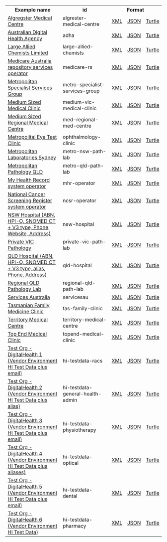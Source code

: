 <table class="list" width="100%">            
   <tr>
     <th>Example name</th>
     <th>id</th>
     <th colspan="3">Format</th>
   </tr>
   <tr>
      <td><a href="Organization-algrester-medical-centre.html">Algregster Medical Centre</a></td>
      <td>algrester-medical-centre</td>
      <td><a href="Organization-algrester-medical-centre.xml.html">XML</a></td>
      <td><a href="Organization-algrester-medical-centre.json.html">JSON</a></td>
      <td><a href="Organization-algrester-medical-centre.ttl.html">Turtle</a></td>
   </tr>
   <tr>
      <td><a href="Organization-adha.html">Australian Digital Health Agency</a></td>
      <td>adha</td>
      <td><a href="Organization-adha.xml.html">XML</a></td>
      <td><a href="Organization-adha.json.html">JSON</a></td>
      <td><a href="Organization-adha.ttl.html">Turtle</a></td>
   </tr>
   <tr>
      <td><a href="Organization-large-allied-chemists.html">Large Allied Chemists Limited</a></td>
      <td>large-allied-chemists</td>
      <td><a href="Organization-large-allied-chemists.xml.html">XML</a></td>
      <td><a href="Organization-large-allied-chemists.json.html">JSON</a></td>
      <td><a href="Organization-large-allied-chemists.ttl.html">Turtle</a></td>
   </tr>
   <tr>
      <td><a href="Organization-medicare-rs.html">Medicare Australia repository services operator</a></td>
      <td>medicare-rs</td>
      <td><a href="Organization-medicare-rs.xml.html">XML</a></td>
      <td><a href="Organization-medicare-rs.json.html">JSON</a></td>
      <td><a href="Organization-medicare-rs.ttl.html">Turtle</a></td>
   </tr> 
   <tr>
      <td><a href="Organization-metro-specialist-services-group.html">Metropolitan Specialist Services Group</a></td>
      <td>metro-specialist-services-group</td>
      <td><a href="Organization-metro-specialist-services-group.xml.html">XML</a></td>
      <td><a href="Organization-metro-specialist-services-group.json.html">JSON</a></td>
      <td><a href="Organization-metro-specialist-services-group.ttl.html">Turtle</a></td>
   </tr> 
   <tr>
      <td><a href="Organization-medium-vic-medical-clinic.html">Medium Sized Medical Clinic</a></td>
      <td>medium-vic-medical-clinic</td>
      <td><a href="Organization-medium-vic-medical-clinic.xml.html">XML</a></td>
      <td><a href="Organization-medium-vic-medical-clinic.json.html">JSON</a></td>
      <td><a href="Organization-medium-vic-medical-clinic.ttl.html">Turtle</a></td>
   </tr>
   <tr>
      <td><a href="Organization-med-regional-med-centre.html">Medium Sized Regional Medical Centre</a></td>
      <td>med-regional-med-centre</td>
      <td><a href="Organization-med-regional-med-centre.xml.html">XML</a></td>
      <td><a href="Organization-med-regional-med-centre.json.html">JSON</a></td>
      <td><a href="Organization-med-regional-med-centre.ttl.html">Turtle</a></td>
   </tr>  
   <tr>
      <td><a href="Organization-ophthalmology-clinic.html">Metropolital Eye Test Clinic</a></td>
      <td>ophthalmology-clinic</td>
      <td><a href="Organization-ophthalmology-clinic.xml.html">XML</a></td>
      <td><a href="Organization-ophthalmology-clinic.json.html">JSON</a></td>
      <td><a href="Organization-ophthalmology-clinic.ttl.html">Turtle</a></td>
   </tr>
   <tr>
      <td><a href="Organization-metro-nsw-path-lab.html">Metropolitan Laboratories Sydney</a></td>
      <td>metro-nsw-path-lab</td>
      <td><a href="Organization-metro-nsw-path-lab.xml.html">XML</a></td>
      <td><a href="Organization-metro-nsw-path-lab.json.html">JSON</a></td>
      <td><a href="Organization-metro-nsw-path-lab.ttl.html">Turtle</a></td>
   </tr>
   <tr>
      <td><a href="Organization-metro-qld-path-lab.html">Metropolitan Pathology QLD</a></td>
      <td>metro-qld-path-lab</td>
      <td><a href="Organization-metro-qld-path-lab.xml.html">XML</a></td>
      <td><a href="Organization-metro-qld-path-lab.json.html">JSON</a></td>
      <td><a href="Organization-metro-qld-path-lab.ttl.html">Turtle</a></td>
   </tr> 
   <tr>
      <td><a href="Organization-mhr-operator.html">My Health Record system operator</a></td>
      <td>mhr-operator</td>
      <td><a href="Organization-mhr-operator.xml.html">XML</a></td>
      <td><a href="Organization-mhr-operator.json.html">JSON</a></td>
      <td><a href="Organization-mhr-operator.ttl.html">Turtle</a></td>
   </tr> 
   <tr>
      <td><a href="Organization-ncsr-operator.html">National Cancer Screening Register system operator</a></td>
      <td>ncsr-operator</td>
      <td><a href="Organization-ncsr-operator.xml.html">XML</a></td>
      <td><a href="Organization-ncsr-operator.json.html">JSON</a></td>
      <td><a href="Organization-ncsr-operator.ttl.html">Turtle</a></td>
   </tr> 
   <tr>
      <td><a href="Organization-nsw-hospital.html">NSW Hospital (ABN, HPI-O, SNOMED CT + V3 type, Phone, Website, Address)</a></td>
      <td>nsw-hospital</td>
      <td><a href="Organization-nsw-hospital.xml.html">XML</a></td>
      <td><a href="Organization-nsw-hospital.json.html">JSON</a></td>
      <td><a href="Organization-nsw-hospital.ttl.html">Turtle</a></td>
   </tr>
   <tr>
      <td><a href="Organization-private-vic-path-lab.html">Private VIC Pathology</a></td>
      <td>private-vic-path-lab</td>
      <td><a href="Organization-private-vic-path-lab.xml.html">XML</a></td>
      <td><a href="Organization-private-vic-path-lab.json.html">JSON</a></td>
      <td><a href="Organization-private-vic-path-lab.ttl.html">Turtle</a></td>
   </tr>
   <tr>
      <td><a href="Organization-qld-hospital.html">QLD Hospital (ABN, HPI-O, SNOMED CT + V3 type, alias, Phone, Address)</a></td>
      <td>qld-hospital</td>
      <td><a href="Organization-qld-hospital.xml.html">XML</a></td>
      <td><a href="Organization-qld-hospital.json.html">JSON</a></td>
      <td><a href="Organization-qld-hospital.ttl.html">Turtle</a></td>
   </tr>
   <tr>
      <td><a href="Organization-regional-qld-path-lab.html">Regional QLD Pathology Lab</a></td>
      <td>regional-qld-path-lab</td>
      <td><a href="Organization-regional-qld-path-lab.xml.html">XML</a></td>
      <td><a href="Organization-regional-qld-path-lab.json.html">JSON</a></td>
      <td><a href="Organization-regional-qld-path-lab.ttl.html">Turtle</a></td>
   </tr>
   <tr>
      <td><a href="Organization-servicesau.html">Services Australia</a></td>
      <td>servicesau</td>
      <td><a href="Organization-servicesau.xml.html">XML</a></td>
      <td><a href="Organization-servicesau.json.html">JSON</a></td>
      <td><a href="Organization-servicesau.ttl.html">Turtle</a></td>
   </tr> 
   <tr>
      <td><a href="Organization-tas-family-clinic.html">Tasmanian Family Medicine Clinic</a></td>
      <td>tas-family-clinic</td>
      <td><a href="Organization-tas-family-clinic.xml.html">XML</a></td>
      <td><a href="Organization-tas-family-clinic.json.html">JSON</a></td>
      <td><a href="Organization-tas-family-clinic.ttl.html">Turtle</a></td>
   </tr>
   <tr>
      <td><a href="Organization-territory-medical-centre.html">Territory Medical Centre</a></td>
      <td>territory-medical-centre</td>
      <td><a href="Organization-territory-medical-centre.xml.html">XML</a></td>
      <td><a href="Organization-territory-medical-centre.json.html">JSON</a></td>
      <td><a href="Organization-territory-medical-centre.ttl.html">Turtle</a></td>
   </tr>
   <tr>
      <td><a href="Organization-topend-medical-clinic.html">Top End Medical Clinic</a></td>
      <td>topend-medical-clinic</td>
      <td><a href="Organization-topend-medical-clinic.xml.html">XML</a></td>
      <td><a href="Organization-topend-medical-clinic.json.html">JSON</a></td>
      <td><a href="Organization-topend-medical-clinic.ttl.html">Turtle</a></td>
   </tr>
   <tr>
      <td><a href="Organization-hi-testdata-racs.html">Test Org -DigitalHealth 1 (Vendor Environment HI Test Data plus email)</a></td>
      <td>hi-testdata-racs</td>
      <td><a href="Organization-hi-testdata-racs.xml.html">XML</a></td>
      <td><a href="Organization-hi-testdata-racs.json.html">JSON</a></td>
      <td><a href="Organization-hi-testdata-racs.ttl.html">Turtle</a></td>
   </tr> 
   <tr>
      <td><a href="Organization-hi-testdata-general-health-admin.html">Test Org -DigitalHealth 2 (Vendor Environment HI Test Data plus alias)</a></td>
      <td>hi-testdata-general-health-admin</td>
      <td><a href="Organization-hi-testdata-general-health-admin.xml.html">XML</a></td>
      <td><a href="Organization-hi-testdata-general-health-admin.json.html">JSON</a></td>
      <td><a href="Organization-hi-testdata-general-health-admin.ttl.html">Turtle</a></td>
   </tr>
   <tr>
      <td><a href="Organization-hi-testdata-physiotherapy.html">Test Org -DigitalHealth 3 (Vendor Environment HI Test Data plus email)</a></td>
      <td>hi-testdata-physiotherapy</td>
      <td><a href="Organization-hi-testdata-physiotherapy.xml.html">XML</a></td>
      <td><a href="Organization-hi-testdata-physiotherapy.json.html">JSON</a></td>
      <td><a href="Organization-hi-testdata-physiotherapy.ttl.html">Turtle</a></td>
   </tr> 
   <tr>
      <td><a href="Organization-hi-testdata-optical.html">Test Org -DigitalHealth 4 (Vendor Environment HI Test Data plus aliases)</a></td>
      <td>hi-testdata-optical</td>
      <td><a href="Organization-hi-testdata-optical.xml.html">XML</a></td>
      <td><a href="Organization-hi-testdata-optical.json.html">JSON</a></td>
      <td><a href="Organization-hi-testdata-optical.ttl.html">Turtle</a></td>
   </tr> 
   <tr>
      <td><a href="Organization-hi-testdata-dental.html">Test Org -DigitalHealth 5 (Vendor Environment HI Test Data plus email)</a></td>
      <td>hi-testdata-dental</td>
      <td><a href="Organization-hi-testdata-dental.xml.html">XML</a></td>
      <td><a href="Organization-hi-testdata-dental.json.html">JSON</a></td>
      <td><a href="Organization-hi-testdata-dental.ttl.html">Turtle</a></td>
   </tr> 
   <tr>
      <td><a href="Organization-hi-testdata-pharmacy.html">Test Org -DigitalHealth 6 (Vendor Environment HI Test Data)</a></td>
      <td>hi-testdata-pharmacy</td>
      <td><a href="Organization-hi-testdata-pharmacy.xml.html">XML</a></td>
      <td><a href="Organization-hi-testdata-pharmacy.json.html">JSON</a></td>
      <td><a href="Organization-hi-testdata-pharmacy.ttl.html">Turtle</a></td>
   </tr>                
</table>